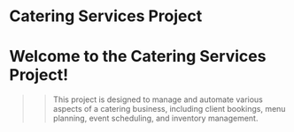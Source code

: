 # Catering Services Project
# Welcome to the Catering Services Project! 
 > >This project is designed to manage and automate various aspects of a catering business, including client bookings, menu planning, event scheduling, and inventory management.
> >
